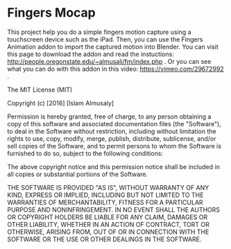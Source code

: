 # Fingers Mocap
This project help you do a simple fingers motion capture using a touchscreen device such as the iPad.
Then, you can use the Fingers Animation addon to import the captured motion into Blender.
You can visit this page to download the addon and read the instuctions: http://people.oregonstate.edu/~almusali/fm/index.php . Or you can see what you can do with this addon in this video: https://vimeo.com/29672992 .

The MIT License (MIT)

Copyright (c) [2016] [Islam Almusaly]

Permission is hereby granted, free of charge, to any person obtaining a copy
of this software and associated documentation files (the "Software"), to deal
in the Software without restriction, including without limitation the rights
to use, copy, modify, merge, publish, distribute, sublicense, and/or sell
copies of the Software, and to permit persons to whom the Software is
furnished to do so, subject to the following conditions:

The above copyright notice and this permission notice shall be included in all
copies or substantial portions of the Software.

THE SOFTWARE IS PROVIDED "AS IS", WITHOUT WARRANTY OF ANY KIND, EXPRESS OR
IMPLIED, INCLUDING BUT NOT LIMITED TO THE WARRANTIES OF MERCHANTABILITY,
FITNESS FOR A PARTICULAR PURPOSE AND NONINFRINGEMENT. IN NO EVENT SHALL THE
AUTHORS OR COPYRIGHT HOLDERS BE LIABLE FOR ANY CLAIM, DAMAGES OR OTHER
LIABILITY, WHETHER IN AN ACTION OF CONTRACT, TORT OR OTHERWISE, ARISING FROM,
OUT OF OR IN CONNECTION WITH THE SOFTWARE OR THE USE OR OTHER DEALINGS IN THE
SOFTWARE.
